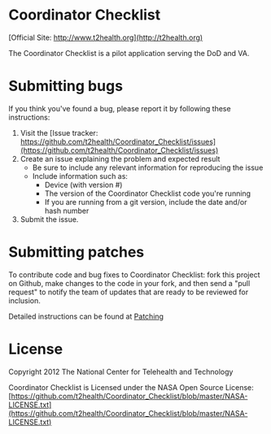 Coordinator Checklist
===============

[Official Site: http://www.t2health.org](http://t2health.org)

The Coordinator Checklist is a pilot application serving the DoD and VA.

Submitting bugs
===============
If you think you've found a bug, please report it by following these instructions:  

1. Visit the [Issue tracker: https://github.com/t2health/Coordinator_Checklist/issues](https://github.com/t2health/Coordinator_Checklist/issues)
2. Create an issue explaining the problem and expected result
    - Be sure to include any relevant information for reproducing the issue
    - Include information such as:
        * Device (with version #)
        * The version of the Coordinator Checklist code you're running
        * If you are running from a git version, include the date and/or hash number
3. Submit the issue.

Submitting patches
==================
To contribute code and bug fixes to Coordinator Checklist: fork this project on Github, make changes to the code in your fork, 
and then send a "pull request" to notify the team of updates that are ready to be reviewed for inclusion.

Detailed instructions can be found at [Patching](https://gist.github.com/1507418)


License
==============================================
Copyright 2012 The National Center for Telehealth and Technology

Coordinator Checklist is Licensed under the NASA Open Source License: [https://github.com/t2health/Coordinator_Checklist/blob/master/NASA-LICENSE.txt](https://github.com/t2health/Coordinator_Checklist/blob/master/NASA-LICENSE.txt)
